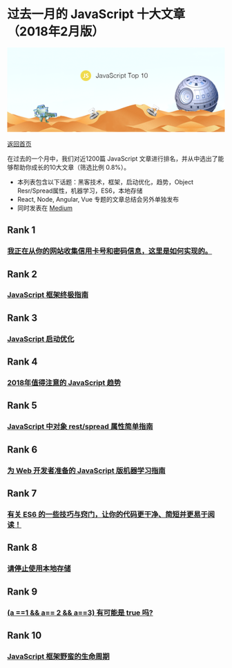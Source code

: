 # 过去一月的 JavaScript 十大文章（2018年2月版）

![](./img/201802.png )

[返回首页](https://github.com/hijiangtao/javascript-articles-monthly)

在过去的一个月中，我们对近1200篇 JavaScript 文章进行排名，并从中选出了能够帮助你成长的10大文章（筛选比例 0.8%）。

* 本列表包含以下话题：黑客技术，框架，启动优化，趋势，Object Resr/Spread属性，机器学习，ES6，本地存储
* React, Node, Angular, Vue 专题的文章总结会另外单独发布
* 同时发表在 [Medium](https://medium.com/@Mybridge/javascript-top-10-articles-for-the-past-month-v-feb-2018-cb8a4949494f)

## Rank 1
### [我正在从你的网站收集信用卡号和密码信息，这里是如何实现的。](https://hackernoon.com/im-harvesting-credit-card-numbers-and-passwords-from-your-site-here-s-how-9a8cb347c5b5)

## Rank 2
### [JavaScript 框架终极指南](https://javascriptreport.com/the-ultimate-guide-to-javascript-frameworks)

## Rank 3
### [JavaScript 启动优化](https://developers.google.com/web/fundamentals/performance/optimizing-content-efficiency/javascript-startup-optimization)

## Rank 4
### [2018年值得注意的 JavaScript 趋势](https://hackernoon.com/the-top-javascript-trends-to-watch-in-2018-a8437dd94425)

## Rank 5
### [JavaScript 中对象 rest/spread 属性简单指南](https://dmitripavlutin.com/object-rest-spread-properties-javascript)

## Rank 6
### [为 Web 开发者准备的 JavaScript 版机器学习指南](https://www.robinwieruch.de/machine-learning-javascript-web-developers)

## Rank 7
### [有关 ES6 的一些技巧与窍门，让你的代码更干净、简短并更易于阅读！](https://medium.freecodecamp.org/make-your-code-cleaner-shorter-and-easier-to-read-es6-tips-and-tricks-afd4ce25977c)

## Rank 8
### [请停止使用本地存储](https://dev.to/rdegges/please-stop-using-local-storage-1i04)

## Rank 9
### [(a ==1 && a== 2 && a==3) 有可能是 true 吗?](https://stackoverflow.com/questions/48270127/can-a-1-a-2-a-3-ever-evaluate-to-true)

## Rank 10
### [JavaScript 框架野蛮的生命周期](https://stackoverflow.blog/2018/01/11/brutal-lifecycle-javascript-frameworks)

